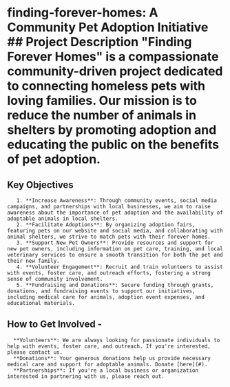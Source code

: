 # finding-forever-homes: A Community Pet Adoption Initiative ## Project Description "Finding Forever Homes" is a compassionate community-driven project dedicated to connecting homeless pets with loving families. Our mission is to reduce the number of animals in shelters by promoting adoption and educating the public on the benefits of pet adoption. 

## Key Objectives 
       1. **Increase Awareness**: Through community events, social media campaigns, and partnerships with local businesses, we aim to raise awareness about the importance of pet adoption and the availability of adoptable animals in local shelters. 
       2. **Facilitate Adoptions**: By organizing adoption fairs, featuring pets on our website and social media, and collaborating with animal shelters, we strive to match pets with their forever homes. 
       3. **Support New Pet Owners**: Provide resources and support for new pet owners, including information on pet care, training, and local veterinary services to ensure a smooth transition for both the pet and their new family. 
       4. **Volunteer Engagement**: Recruit and train volunteers to assist with events, foster care, and outreach efforts, fostering a strong sense of community involvement. 
       5. **Fundraising and Donations**: Secure funding through grants, donations, and fundraising events to support our initiatives, including medical care for animals, adoption event expenses, and educational materials. 

## How to Get Involved - 
      **Volunteers**: We are always looking for passionate individuals to help with events, foster care, and outreach. If you're interested, please contact us.  
      **Donations**: Your generous donations help us provide necessary medical care and support for adoptable animals. Donate [here](#). 
      **Partnerships**: If you're a local business or organization interested in partnering with us, please reach out.
